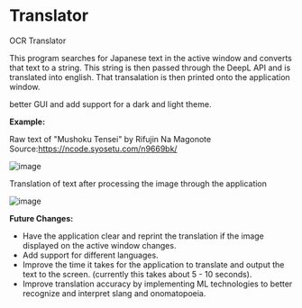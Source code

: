 # Translator
OCR Translator

This program searches for Japanese text in the active window and converts that text to a string. 
This string is then passed through the DeepL API and is translated into english.
That transalation is then printed onto the application window. 

better GUI and add support for a dark and light theme.


**Example:**

Raw text of "Mushoku Tensei" by Rifujin Na Magonote
Source:https://ncode.syosetu.com/n9669bk/

![image](https://user-images.githubusercontent.com/47538097/166158101-6f84c1cb-c669-45a3-889a-ddf403c30eba.png)

Translation of text after processing the image through the application

![image](https://user-images.githubusercontent.com/47538097/166158286-ead3063c-5820-4f77-acdd-f668885ca048.png)


**Future Changes:**

- Have the application clear and reprint the translation if the image displayed on the active window changes. 
- Add support for different languages.
- Improve the time it takes for the application to translate and output the text to the screen. (currently this takes about 5 - 10 seconds).
- Improve translation accuracy by implementing ML technologies to better recognize and interpret slang and onomatopoeia. 


